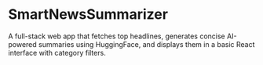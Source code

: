 # SmartNewsSummarizer
A full-stack web app that fetches top headlines, generates concise AI-powered summaries using HuggingFace, and displays them in a basic React interface with category filters.
